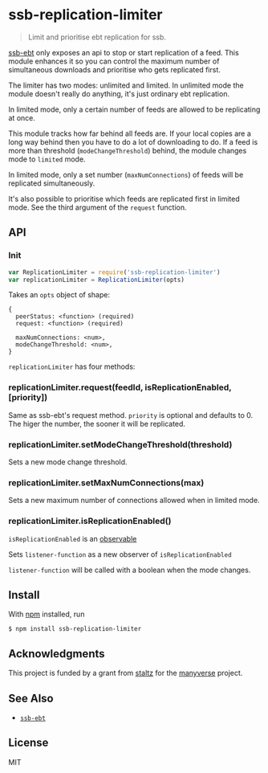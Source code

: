 # ssb-replication-limiter

> Limit and prioritise ebt replication for ssb.

[ssb-ebt](https://github.com/ssbc/ssb-ebt) only exposes an api to stop or start replication of a feed. This module enhances it so you can control the maximum number of simultaneous downloads and prioritise who gets replicated first. 

The limiter has two modes: unlimited and limited. In unlimited mode the module doesn't really do anything, it's just ordinary ebt replication.

In limited mode, only a certain number of feeds are allowed to be replicating at once.

This module tracks how far behind all feeds are. If your local copies are a long way behind then you have to do a lot of downloading to do. If a feed is more than threshold (`modeChangeThreshold`) behind, the module changes mode to `limited` mode.

In limited mode, only a set number (`maxNumConnections`) of feeds will be replicated simultaneously.

It's also possible to prioritise which feeds are replicated first in limited mode. See the third argument of the `request` function.

## API


### Init

```js
var ReplicationLimiter = require('ssb-replication-limiter')
var replicationLimiter = ReplicationLimiter(opts)
```
Takes an `opts` object of shape: 

```
{
  peerStatus: <function> (required)
  request: <function> (required)

  maxNumConnections: <num>,
  modeChangeThreshold: <num>,
}
```

`replicationLimiter` has four methods:

###  replicationLimiter.request(feedId, isReplicationEnabled, [priority])

Same as ssb-ebt's request method. `priority` is optional and defaults to 0. The higer the number, the sooner it will be replicated.

### replicationLimiter.setModeChangeThreshold(threshold)

Sets a new mode change threshold.

### replicationLimiter.setMaxNumConnections(max)

Sets a new maximum number of connections allowed when in limited mode.

### replicationLimiter.isReplicationEnabled(<listener-function>)

`isReplicationEnabled` is an [observable](https://github.com/dominictarr/obv)

Sets `listener-function` as a new observer of `isReplicationEnabled` 

`listener-function` will be called with a boolean when the mode changes.
 
## Install

With [npm](https://npmjs.org/) installed, run

```
$ npm install ssb-replication-limiter
```

## Acknowledgments

This project is funded by a grant from [staltz](https://github.com/staltz) for the [manyverse](https://github.com/staltz/manyverse) project.

## See Also

- [`ssb-ebt`](https://github.com/ssbc/ssb-ebt)

## License

MIT
